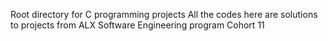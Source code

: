 Root directory for C programming projects
All the codes here are solutions to projects from ALX Software Engineering program Cohort 11
